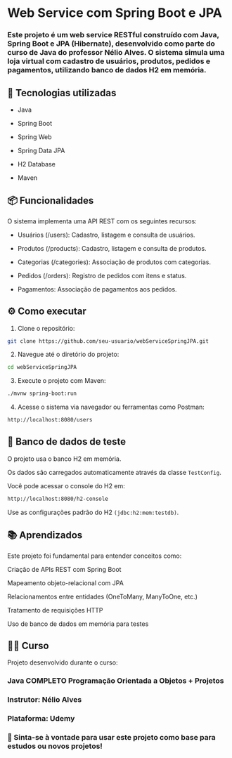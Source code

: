 # Web Service com Spring Boot e JPA
### Este projeto é um web service RESTful construído com Java, Spring Boot e JPA (Hibernate), desenvolvido como parte do curso de Java do professor Nélio Alves. O sistema simula uma loja virtual com cadastro de usuários, produtos, pedidos e pagamentos, utilizando banco de dados H2 em memória.

## 🚀 Tecnologias utilizadas
- Java

- Spring Boot

- Spring Web

- Spring Data JPA

- H2 Database

- Maven

## 📦 Funcionalidades
O sistema implementa uma API REST com os seguintes recursos:

- Usuários (/users): Cadastro, listagem e consulta de usuários.

- Produtos (/products): Cadastro, listagem e consulta de produtos.

- Categorias (/categories): Associação de produtos com categorias.

- Pedidos (/orders): Registro de pedidos com itens e status.

- Pagamentos: Associação de pagamentos aos pedidos.

## ⚙️ Como executar
1. Clone o repositório:
```bash
git clone https://github.com/seu-usuario/webServiceSpringJPA.git
```

2. Navegue até o diretório do projeto:
```bash
cd webServiceSpringJPA
```

3. Execute o projeto com Maven:
```bash
./mvnw spring-boot:run
```

4. Acesse o sistema via navegador ou ferramentas como Postman:

```bash
http://localhost:8080/users
```

## 🧪 Banco de dados de teste
O projeto usa o banco H2 em memória.

Os dados são carregados automaticamente através da classe `TestConfig`.

Você pode acessar o console do H2 em:

```bash
http://localhost:8080/h2-console
```
Use as configurações padrão do H2 `(jdbc:h2:mem:testdb)`.

## 📚 Aprendizados
Este projeto foi fundamental para entender conceitos como:

Criação de APIs REST com Spring Boot

Mapeamento objeto-relacional com JPA

Relacionamentos entre entidades (OneToMany, ManyToOne, etc.)

Tratamento de requisições HTTP

Uso de banco de dados em memória para testes

## 👨‍🏫 Curso
Projeto desenvolvido durante o curso:

### Java COMPLETO Programação Orientada a Objetos + Projetos
### Instrutor: Nélio Alves
### Plataforma: Udemy

### 📌 Sinta-se à vontade para usar este projeto como base para estudos ou novos projetos!
